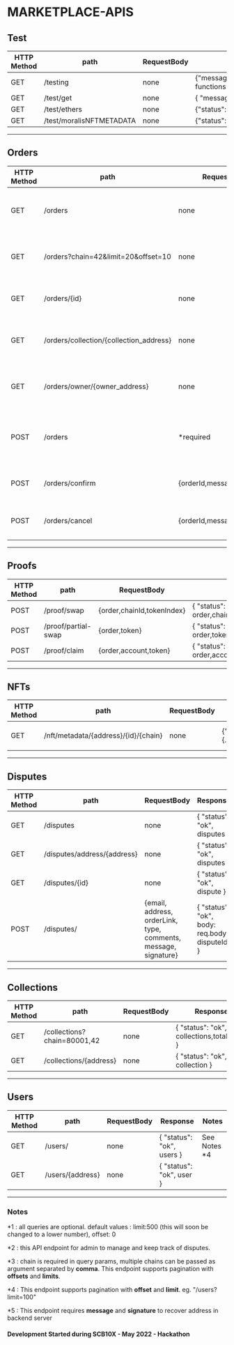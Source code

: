 # MARKETPLACE-APIS

## Test

| HTTP Method | path                     | RequestBody | Response                                               |
| ----------- | ------------------------ | ----------- | ------------------------------------------------------ |
| GET         | /testing                 | none        | {"message":"The testing endpoint functions correctly"} |
| GET         | /test/get                | none        | { "message": "TESTGETJSON" }                           |
| GET         | /test/ethers             | none        | {"status":"ok","blocknumber":14834871}                 |
| GET         | /test/moralisNFTMETADATA | none        | {"status":"ok","metadata":{...metadata}}               |

---

## Orders

| HTTP Method | path                                    | RequestBody                 | Response                                                | Notes         |
| ----------- | --------------------------------------- | --------------------------- | ------------------------------------------------------- | ------------- |
| GET         | /orders                                 | none                        | { "status": "ok", "orders": [{...},{...},{...}]}        |               |
| GET         | /orders?chain=42&limit=20&offset=10     | none                        | { "status": "ok", "orders": [{...},{...},{...}]}        | See Notes \*1 |
| GET         | /orders/{id}                            | none                        | { "status": "ok", "order": {...}}                       |               |
| GET         | /orders/collection/{collection_address} | none                        | { "status": "ok", "orders": [{...},{...},{...}]}        |               |
| GET         | /orders/owner/{owner_address}           | none                        | { "status": "ok", "orders": [{...},{...},{...}]}        |               |
| POST        | /orders                                 | \*required                  | { "status": "ok", "body": {...req.body} , "orderId": 1} |               |
| POST        | /orders/confirm                         | {orderId,message,signature} | { "status": "ok", "orderId": 1}                         | See Notes \*5 |
| POST        | /orders/cancel                          | {orderId,message,signature} | { "status": "ok", "orderId": 1}                         | See Notes \*5 |

---

## Proofs

| HTTP Method | path                | RequestBody                | Response                                          |
| ----------- | ------------------- | -------------------------- | ------------------------------------------------- |
| POST        | /proof/swap         | {order,chainId,tokenIndex} | { "status": "ok", order,chainId,tokenIndex,proof} |
| POST        | /proof/partial-swap | {order,token}              | { "status": "ok", order,token,proof}              |
| POST        | /proof/claim        | {order,account,token}      | { "status": "ok", order,account,proof}            |

---

## NFTs

| HTTP Method | path                                 | RequestBody | Response                                 | Notes                                  |
| ----------- | ------------------------------------ | ----------- | ---------------------------------------- | -------------------------------------- |
| GET         | /nft/metadata/{address}/{id}/{chain} | none        | {"status":"ok","metadata":{...metadata}} | chainId is in hexadecimal (eg. "0x89") |

---

## Disputes

| HTTP Method | path                        | RequestBody                                                     | Response                                      | Notes         |
| ----------- | --------------------------- | --------------------------------------------------------------- | --------------------------------------------- | ------------- |
| GET         | /disputes                   | none                                                            | { "status": "ok", disputes }                  |               |
| GET         | /disputes/address/{address} | none                                                            | { "status": "ok", disputes }                  |               |
| GET         | /disputes/{id}              | none                                                            | { "status": "ok", dispute }                   |               |
| POST        | /disputes/                  | {email, address, orderLink, type, comments, message, signature} | { "status": "ok", body: req.body, disputeId } | See Notes \*5 |

---

## Collections

| HTTP Method | path                        | RequestBody | Response                                   | Notes         |
| ----------- | --------------------------- | ----------- | ------------------------------------------ | ------------- |
| GET         | /collections?chain=80001,42 | none        | { "status": "ok", collections,totalCount } | See Notes \*3 |
| GET         | /collections/{address}      | none        | { "status": "ok", collection }             |               |

---

## Users

| HTTP Method | path             | RequestBody | Response                  | Notes         |
| ----------- | ---------------- | ----------- | ------------------------- | ------------- |
| GET         | /users/          | none        | { "status": "ok", users } | See Notes \*4 |
| GET         | /users/{address} | none        | { "status": "ok", user }  |               |

---

### Notes

\*1 : all queries are optional. default values : limit:500 (this will soon be changed to a lower number), offset: 0

\*2 : this API endpoint for admin to manage and keep track of disputes.

\*3 : chain is required in query params, multiple chains can be passed as argument separated by **comma**. This endpoint supports pagination with **offsets** and **limits**.

\*4 : This endpoint supports pagination with **offset** and **limit**. eg. "/users?limit=100"

\*5 : This endpoint requires **message** and **signature** to recover address in backend server

#### Development Started during SCB10X - May 2022 - Hackathon
